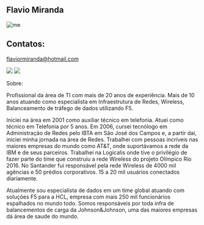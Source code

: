 ## Flavio Miranda
![me](https://github.com/user-attachments/assets/7b785ea7-3d1f-4f7e-9c9c-305f37582c6b)

 

## Contatos:

flaviormiranda@hotmail.com



<div>
<a href = "https://media.licdn.com/dms/image/v2/D4D03AQH8Pix3gi0Ztw/profile-displayphoto-shrink_200_200/B4DZZtJUeMGsAg-/0/1745587882330?e=1750896000&v=beta&t=XnsBDfG7vaXvIr4ahgbQAUG5NYlUoiOhS66x3fEJ8zI">
<a href="https://www.youtube.com/@Trading4Saving" target="_blank"><img loading="lazy" src="https://img.shields.io/badge/YouTube-FF0000?style=for-the-badge&logo=youtube&logoColor=white" target="_blank"></a>
<a href = "https://www.linkedin.com/in/flaviormiranda" target="_blank"><img loading="lazy" src="https://img.shields.io/badge/-LinkedIn-%230077B5?style=for-the-badge&logo=linkedin&logoColor=white" target="_blank"></a>   
 
</div>

Sobre:

 <p>Profissional da área de TI com mais de 20 anos de experiência. Mais de 10 anos atuando como especialista em Infraestrutura de Redes, Wireless, Balanceamento de tráfego de dados utilizando F5. </p>
<p>Iniciei na área em 2001 como auxiliar técnico em telefonia. Atuei como técnico em Telefonia por 5 anos. Em 2006, cursei tecnólogo em Administração de Redes pelo IBTA em São José dos Campos e, a partir daí, iniciei minha jornada na área de Redes. Trabalhei com pessoas incríveis nas maiores empresas do mundo como AT&T, onde suportávamos a rede da IBM e de seus parceiros. Trabalhei na Logicalis onde tive o privilégio de fazer parte do time que construiu a rede Wireless do projeto Olímpico Rio 2016. No Santander fui responsável pela rede Wireless de 4000 mil agências e 50 prédios corporativos. 15 a 20 mil usuários conectados diariamente. </p>
 <p>Atualmente sou especialista de dados em um time global atuando com soluções  F5 para a HCL, empresa com mais 250 mil funcionários espalhados no mundo todo. Somos responsáveis por toda infra de balancementos de carga da Johnson&Johnson, uma das maiores empresas dá área de saude do mundo.</p>


 
